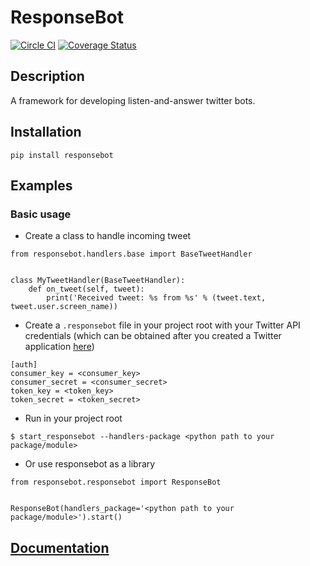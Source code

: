 # ResponseBot
[![Circle CI](https://circleci.com/gh/EastAgile/twitterbot.svg?style=svg)](https://circleci.com/gh/EastAgile/twitterbot)
[![Coverage Status](https://coveralls.io/repos/github/EastAgile/twitterbot/badge.svg?branch=master)](https://coveralls.io/github/EastAgile/twitterbot?branch=master)

## Description
A framework for developing listen-and-answer twitter bots.

## Installation
```
pip install responsebot
```

## Examples
### Basic usage
* Create a class to handle incoming tweet

```
from responsebot.handlers.base import BaseTweetHandler


class MyTweetHandler(BaseTweetHandler):
    def on_tweet(self, tweet):
        print('Received tweet: %s from %s' % (tweet.text, tweet.user.screen_name))
```

* Create a `.responsebot` file in your project root with your Twitter API credentials (which can be obtained after you created a Twitter application [here](https://apps.twitter.com/))

```
[auth]
consumer_key = <consumer_key>
consumer_secret = <consumer_secret>
token_key = <token_key>
token_secret = <token_secret>
```

* Run in your project root

```
$ start_responsebot --handlers-package <python path to your package/module>
```

* Or use responsebot as a library

```
from responsebot.responsebot import ResponseBot


ResponseBot(handlers_package='<python path to your package/module>').start()
```

## [Documentation](https://responsebot.readthedocs.org)
